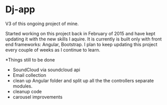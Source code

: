 # Dj-app
V3 of this ongoing project of mine.


Started working on this project back in February of 2015 and have kept updating it with the new skills I aquire.
It is currently is built only with front end frameworks: Angular, Bootstrap. I plan to keep updating this project
every couple of weeks as I continue to learn.

*Things still to be done
  - SoundCloud via soundcloud api
  - Email collection
  - clean up Angular folder and split up all the the 
    controllers separate modules.
  - cleanup code
  - carousel improvements
